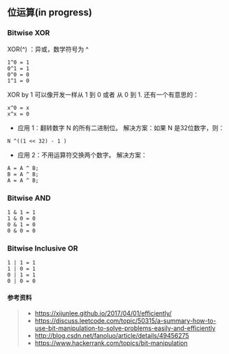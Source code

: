 ## 位运算(in progress)

### Bitwise XOR
XOR(^) ：异或，数学符号为 ^
```
1^0 = 1  
0^1 = 1  
0^0 = 0
1^1 = 0  
```
XOR by 1 可以像开发一样从 1 到 0 或者 从 0 到 1. 
还有一个有意思的：
```
x^0 = x 
x^x = 0
```
- 应用 1：翻转数字 N 的所有二进制位。 
解决方案：如果 N 是32位数字，则：
```
N ^((1 << 32) - 1 )
```
- 应用 2：不用运算符交换两个数字。 
解决方案：
```
A = A ^ B;
B = A ^ B;
A = A ^ B;
```

### Bitwise AND
```
1 & 1 = 1
1 & 0 = 0
0 & 1 = 0
0 & 0 = 0
```
### Bitwise Inclusive OR
```
1 | 1 = 1
1 | 0 = 1
0 | 1 = 1
0 | 0 = 0
```

#### 参考资料
> - https://xijunlee.github.io/2017/04/01/efficiently/ 
> - https://discuss.leetcode.com/topic/50315/a-summary-how-to-use-bit-manipulation-to-solve-problems-easily-and-efficiently 
> - http://blog.csdn.net/fanoluo/article/details/49456275 
> - https://www.hackerrank.com/topics/bit-manipulation

